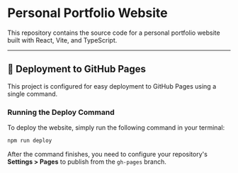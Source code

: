 # Personal Portfolio Website

This repository contains the source code for a personal portfolio website built with React, Vite, and TypeScript.

---

## 🚀 Deployment to GitHub Pages

This project is configured for easy deployment to GitHub Pages using a single command.

### Running the Deploy Command

To deploy the website, simply run the following command in your terminal:

```bash
npm run deploy
```

After the command finishes, you need to configure your repository's **Settings > Pages** to publish from the `gh-pages` branch.